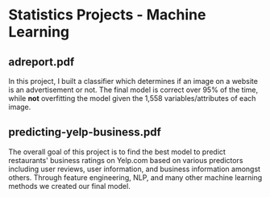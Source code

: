 # Statistics Projects - Machine Learning

## adreport.pdf

In this project, I built a classifier which determines if an image on a website is an advertisement or not. The final model is correct over 95% of the time, while **not** overfitting the model given the 1,558 variables/attributes of each image. 

## predicting-yelp-business.pdf

The overall goal of this project is to find the best model to predict restaurants' business ratings on Yelp.com based on various predictors including user reviews, user information, and business information amongst others. Through feature engineering, NLP, and many other machine learning methods we created our final model.
